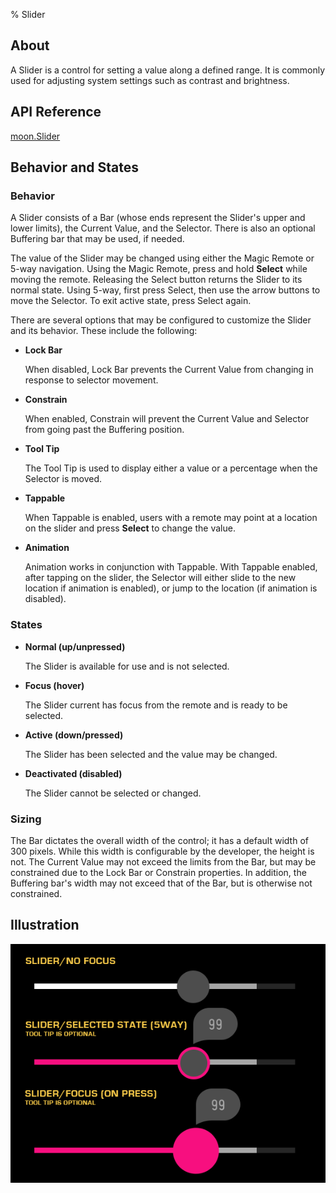 ﻿% Slider

## About

A Slider is a control for setting a value along a defined range.  It is commonly
used for adjusting system settings such as contrast and brightness.

## API Reference

[moon.Slider]($api/#/kind/moon.Slider)

## Behavior and States

### Behavior

A Slider consists of a Bar (whose ends represent the Slider's upper and lower
limits), the Current Value, and the Selector.  There is also an optional
Buffering bar that may be used, if needed.

The value of the Slider may be changed using either the Magic Remote or 5-way
navigation.  Using the Magic Remote, press and hold **Select** while moving the
remote.  Releasing the Select button returns the Slider to its normal state.
Using 5-way, first press Select, then use the arrow buttons to move the
Selector.  To exit active state, press Select again.

There are several options that may be configured to customize the Slider and its
behavior.  These include the following:

* **Lock Bar**

    When disabled, Lock Bar prevents the Current Value from changing in response
    to selector movement.

* **Constrain**

    When enabled, Constrain will prevent the Current Value and Selector from
    going past the Buffering position.

* **Tool Tip**

    The Tool Tip is used to display either a value or a percentage when the
    Selector is moved.

* **Tappable**

    When Tappable is enabled, users with a remote may point at a location on the
    slider and press **Select** to change the value.

* **Animation**

    Animation works in conjunction with Tappable.  With Tappable enabled, after
    tapping on the slider, the Selector will either slide to the new location
    if animation is enabled), or jump to the location (if animation is disabled).

### States

* **Normal (up/unpressed)**

    The Slider is available for use and is not selected.

* **Focus (hover)**

    The Slider current has focus from the remote and is ready to be selected.

* **Active (down/pressed)**

    The Slider has been selected and the value may be changed.

* **Deactivated (disabled)**

    The Slider cannot be selected or changed.

### Sizing

The Bar dictates the overall width of the control; it has a default width of 300
pixels.  While this width is configurable by the developer, the height is not.
The Current Value may not exceed the limits from the Bar, but may be constrained
due to the Lock Bar or Constrain properties.  In addition, the Buffering bar's
width may not exceed that of the Bar, but is otherwise not constrained.

## Illustration

![](../../assets/dg-controls-slider.png)
